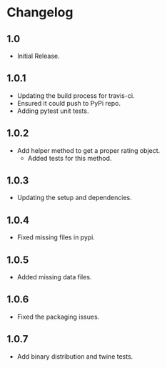 # Changelog

## 1.0
* Initial Release.

## 1.0.1
* Updating the build process for travis-ci.
* Ensured it could push to PyPi repo.
* Adding pytest unit tests.

## 1.0.2
* Add helper method to get a proper rating object.
  * Added tests for this method.
  
## 1.0.3
* Updating the setup and dependencies.

## 1.0.4
* Fixed missing files in pypi.

## 1.0.5
* Added missing data files.

## 1.0.6
* Fixed the packaging issues.

## 1.0.7
* Add binary distribution and twine tests.